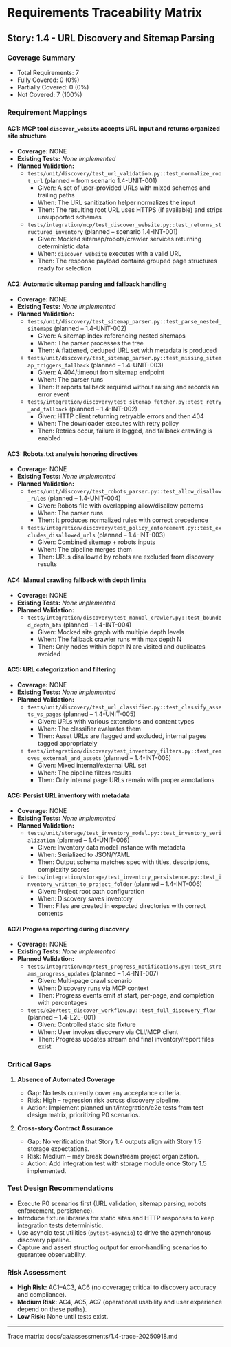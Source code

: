 # Requirements Traceability Matrix

## Story: 1.4 - URL Discovery and Sitemap Parsing

### Coverage Summary

- Total Requirements: 7
- Fully Covered: 0 (0%)
- Partially Covered: 0 (0%)
- Not Covered: 7 (100%)

### Requirement Mappings

#### AC1: MCP tool `discover_website` accepts URL input and returns organized site structure

- **Coverage:** NONE
- **Existing Tests:** _None implemented_
- **Planned Validation:**
  - `tests/unit/discovery/test_url_validation.py::test_normalize_root_url` (planned – from scenario 1.4-UNIT-001)
    - Given: A set of user-provided URLs with mixed schemes and trailing paths
    - When: The URL sanitization helper normalizes the input
    - Then: The resulting root URL uses HTTPS (if available) and strips unsupported schemes
  - `tests/integration/mcp/test_discover_website.py::test_returns_structured_inventory` (planned – scenario 1.4-INT-001)
    - Given: Mocked sitemap/robots/crawler services returning deterministic data
    - When: `discover_website` executes with a valid URL
    - Then: The response payload contains grouped page structures ready for selection

#### AC2: Automatic sitemap parsing and fallback handling

- **Coverage:** NONE
- **Existing Tests:** _None implemented_
- **Planned Validation:**
  - `tests/unit/discovery/test_sitemap_parser.py::test_parse_nested_sitemaps` (planned – 1.4-UNIT-002)
    - Given: A sitemap index referencing nested sitemaps
    - When: The parser processes the tree
    - Then: A flattened, deduped URL set with metadata is produced
  - `tests/unit/discovery/test_sitemap_parser.py::test_missing_sitemap_triggers_fallback` (planned – 1.4-UNIT-003)
    - Given: A 404/timeout from sitemap endpoint
    - When: The parser runs
    - Then: It reports fallback required without raising and records an error event
  - `tests/integration/discovery/test_sitemap_fetcher.py::test_retry_and_fallback` (planned – 1.4-INT-002)
    - Given: HTTP client returning retryable errors and then 404
    - When: The downloader executes with retry policy
    - Then: Retries occur, failure is logged, and fallback crawling is enabled

#### AC3: Robots.txt analysis honoring directives

- **Coverage:** NONE
- **Existing Tests:** _None implemented_
- **Planned Validation:**
  - `tests/unit/discovery/test_robots_parser.py::test_allow_disallow_rules` (planned – 1.4-UNIT-004)
    - Given: Robots file with overlapping allow/disallow patterns
    - When: The parser runs
    - Then: It produces normalized rules with correct precedence
  - `tests/integration/discovery/test_policy_enforcement.py::test_excludes_disallowed_urls` (planned – 1.4-INT-003)
    - Given: Combined sitemap + robots inputs
    - When: The pipeline merges them
    - Then: URLs disallowed by robots are excluded from discovery results

#### AC4: Manual crawling fallback with depth limits

- **Coverage:** NONE
- **Existing Tests:** _None implemented_
- **Planned Validation:**
  - `tests/integration/discovery/test_manual_crawler.py::test_bounded_depth_bfs` (planned – 1.4-INT-004)
    - Given: Mocked site graph with multiple depth levels
    - When: The fallback crawler runs with max depth N
    - Then: Only nodes within depth N are visited and duplicates avoided

#### AC5: URL categorization and filtering

- **Coverage:** NONE
- **Existing Tests:** _None implemented_
- **Planned Validation:**
  - `tests/unit/discovery/test_url_classifier.py::test_classify_assets_vs_pages` (planned – 1.4-UNIT-005)
    - Given: URLs with various extensions and content types
    - When: The classifier evaluates them
    - Then: Asset URLs are flagged and excluded, internal pages tagged appropriately
  - `tests/integration/discovery/test_inventory_filters.py::test_removes_external_and_assets` (planned – 1.4-INT-005)
    - Given: Mixed internal/external URL set
    - When: The pipeline filters results
    - Then: Only internal page URLs remain with proper annotations

#### AC6: Persist URL inventory with metadata

- **Coverage:** NONE
- **Existing Tests:** _None implemented_
- **Planned Validation:**
  - `tests/unit/storage/test_inventory_model.py::test_inventory_serialization` (planned – 1.4-UNIT-006)
    - Given: Inventory data model instance with metadata
    - When: Serialized to JSON/YAML
    - Then: Output schema matches spec with titles, descriptions, complexity scores
  - `tests/integration/storage/test_inventory_persistence.py::test_inventory_written_to_project_folder` (planned – 1.4-INT-006)
    - Given: Project root path configuration
    - When: Discovery saves inventory
    - Then: Files are created in expected directories with correct contents

#### AC7: Progress reporting during discovery

- **Coverage:** NONE
- **Existing Tests:** _None implemented_
- **Planned Validation:**
  - `tests/integration/mcp/test_progress_notifications.py::test_streams_progress_updates` (planned – 1.4-INT-007)
    - Given: Multi-page crawl scenario
    - When: Discovery runs via MCP context
    - Then: Progress events emit at start, per-page, and completion with percentages
  - `tests/e2e/test_discover_workflow.py::test_full_discovery_flow` (planned – 1.4-E2E-001)
    - Given: Controlled static site fixture
    - When: User invokes discovery via CLI/MCP client
    - Then: Progress updates stream and final inventory/report files exist

### Critical Gaps

1. **Absence of Automated Coverage**
   - Gap: No tests currently cover any acceptance criteria.
   - Risk: High – regression risk across discovery pipeline.
   - Action: Implement planned unit/integration/e2e tests from test design matrix, prioritizing P0 scenarios.

2. **Cross-story Contract Assurance**
   - Gap: No verification that Story 1.4 outputs align with Story 1.5 storage expectations.
   - Risk: Medium – may break downstream project organization.
   - Action: Add integration test with storage module once Story 1.5 implemented.

### Test Design Recommendations

- Execute P0 scenarios first (URL validation, sitemap parsing, robots enforcement, persistence).
- Introduce fixture libraries for static sites and HTTP responses to keep integration tests deterministic.
- Use asyncio test utilities (`pytest-asyncio`) to drive the asynchronous discovery pipeline.
- Capture and assert structlog output for error-handling scenarios to guarantee observability.

### Risk Assessment

- **High Risk:** AC1–AC3, AC6 (no coverage; critical to discovery accuracy and compliance).
- **Medium Risk:** AC4, AC5, AC7 (operational usability and user experience depend on these paths).
- **Low Risk:** None until tests exist.

---

Trace matrix: docs/qa/assessments/1.4-trace-20250918.md
